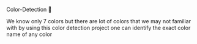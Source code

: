 

Color-Detection 🌈

We know only 7 colors but there are lot of colors that we may not familiar with 
by using this color detection project one can identify the exact color name of any color 
